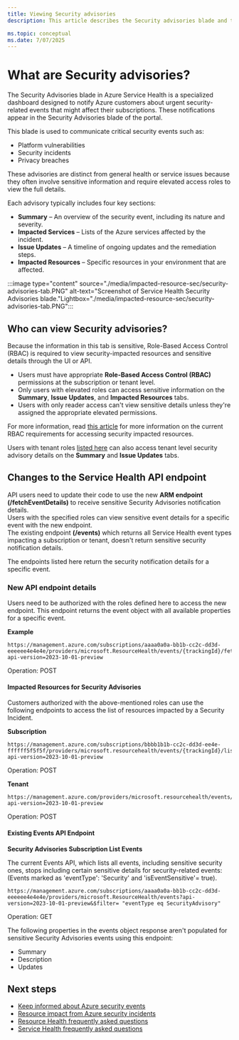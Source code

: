 ```yaml
---
title: Viewing Security advisories
description: This article describes the Security advisories blade and that users are required to obtain elevated access roles in order to view Security advisory details.

ms.topic: conceptual
ms.date: 7/07/2025
---
```



# What are Security advisories?

The Security Advisories blade in Azure Service Health is a specialized dashboard designed to notify Azure customers about urgent security-related events that might affect their subscriptions. These notifications appear in the Security Advisories blade of the portal.

This blade is used to communicate critical security events such as:
- Platform vulnerabilities
- Security incidents
- Privacy breaches

These advisories are distinct from general health or service issues because they often involve sensitive information and require elevated access roles to view the full details. 

Each advisory typically includes four key sections:

- **Summary** – An overview of the security event, including its nature and severity.
- **Impacted Services** – Lists of the Azure services affected by the incident.
- **Issue Updates** – A timeline of ongoing updates and the remediation steps.
- **Impacted Resources** – Specific resources in your environment that are affected.


:::image type="content" source="./media/impacted-resource-sec/security-advisories-tab.PNG" alt-text="Screenshot of Service Health Security Advisories blade."Lightbox="./media/impacted-resource-sec/security-advisories-tab.PNG":::


## Who can view Security advisories? 

Because the information in this tab is sensitive, Role-Based Access Control (RBAC) is required to view security-impacted resources and sensitive details through the UI or API.

- Users must have appropriate **Role-Based Access Control (RBAC)** permissions at the subscription or tenant level.
- Only users with elevated roles can access sensitive information on the **Summary**, **Issue Updates**, and **Impacted Resources** tabs.
- Users with only reader access can't view sensitive details unless they're assigned the appropriate elevated permissions.

For more information, read [this article](impacted-resources-security.md) for more information on the current RBAC requirements for accessing security impacted resources.<br>

Users with tenant roles [listed here](admin-access-reference.md) can also access tenant level security advisory details on the **Summary** and **Issue Updates** tabs.




## Changes to the Service Health API endpoint

API users need to update their code to use the new **ARM endpoint (/fetchEventDetails)** to receive sensitive Security Advisories notification details.<br> Users with the specified roles can view sensitive event details for a specific event with the new endpoint. <br>The existing endpoint **(/events)** which returns all Service Health event types impacting a subscription or tenant, doesn't return sensitive security notification details. 

The endpoints listed here return the security notification details for a specific event.

### New API endpoint details

Users need to be authorized with the roles defined here to access the new endpoint.
This endpoint returns the event object with all available properties for a specific event. 

<!--- Available since API version 2022-10-01-->


**Example**

```HTTP
https://management.azure.com/subscriptions/aaaa0a0a-bb1b-cc2c-dd3d-eeeeee4e4e4e/providers/microsoft.ResourceHealth/events/{trackingId}/fetchEventDetails?api-version=2023-10-01-preview 
```
Operation: POST

#### Impacted Resources for Security Advisories

Customers authorized with the above-mentioned roles can use the following endpoints to access the list of resources impacted by a Security Incident.
<!--- Available since API version 2022-05-01-->

 
**Subscription**

```HTTP
https://management.azure.com/subscriptions/bbbb1b1b-cc2c-dd3d-ee4e-ffffff5f5f5f/providers/microsoft.resourcehealth/events/{trackingId}/listSecurityAdvisoryImpactedResources?api-version=2023-10-01-preview 
```
Operation: POST

**Tenant**

```HTTP
https://management.azure.com/providers/microsoft.resourcehealth/events/{trackingId}/listSecurityAdvisoryImpactedResources?api-version=2023-10-01-preview
```
Operation: POST

#### Existing Events API Endpoint

**Security Advisories Subscription List Events** 

The current Events API, which lists all events, including sensitive security ones, stops including certain sensitive details for security-related events:<br> (Events marked as 'eventType': 'Security' and 'isEventSensitive'= true).
<!--With API version 2023-10-01-preview (and future API versions), The existing Events API endpoint which returns the list of events (including sensitive security events with property 'eventType' : `Security` and property 'isEventSensitive' = true) will be restricted to not pass sensitive properties listed below for security events.-->

```HTTP
https://management.azure.com/subscriptions/aaaa0a0a-bb1b-cc2c-dd3d-eeeeee4e4e4e/providers/microsoft.ResourceHealth/events?api-version=2023-10-01-preview&$filter= "eventType eq SecurityAdvisory"
```
Operation: GET

The following properties in the events object response aren't populated for sensitive Security Advisories events using this endpoint:

* Summary
* Description
* Updates


## Next steps

* [Keep informed about Azure security events](stay-informed-security.md)
* [Resource impact from Azure security incidents](impacted-resources-security.md)
* [Resource Health frequently asked questions](resource-health-faq.yml)
* [Service Health frequently asked questions](service-health-faq.yml)
